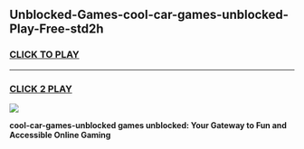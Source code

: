 
## Unblocked-Games-cool-car-games-unblocked-Play-Free-std2h
<h3>
<a href="https://premium76.site?title=cool-car-games-unblocked&ref=10A">CLICK TO PLAY</a></h3>
<hr>

<h3>
<a href="https://premium76.site?title=cool-car-games-unblocked&ref=10A">CLICK 2 PLAY</a>
  
</h3>

<a href="https://premium76.site?title=cool-car-games-unblocked&ref=10A"><img src="https://clearcache.store/games.png"></a>


**cool-car-games-unblocked games unblocked: Your Gateway to Fun and Accessible Online Gaming**
